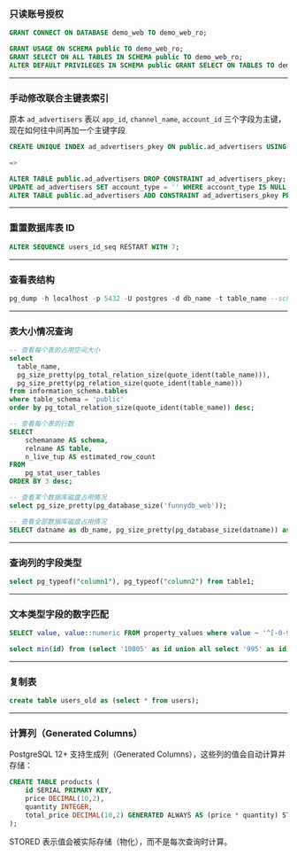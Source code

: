 ### 只读账号授权
```sql
GRANT CONNECT ON DATABASE demo_web TO demo_web_ro;

GRANT USAGE ON SCHEMA public TO demo_web_ro;
GRANT SELECT ON ALL TABLES IN SCHEMA public TO demo_web_ro;
ALTER DEFAULT PRIVILEGES IN SCHEMA public GRANT SELECT ON TABLES TO demo_web_ro;
```

---

### 手动修改联合主键表索引

原本 `ad_advertisers` 表以 `app_id`, `channel_name`, `account_id` 三个字段为主键，现在如何往中间再加一个主键字段

```sql
CREATE UNIQUE INDEX ad_advertisers_pkey ON public.ad_advertisers USING btree (app_id, channel_name, account_id);

=>

ALTER TABLE public.ad_advertisers DROP CONSTRAINT ad_advertisers_pkey;
UPDATE ad_advertisers SET account_type = '' WHERE account_type IS NULL;
ALTER TABLE public.ad_advertisers ADD CONSTRAINT ad_advertisers_pkey PRIMARY KEY (app_id, channel_name, account_type, account_id);
```

---

### 重置数据库表 ID

```sql
ALTER SEQUENCE users_id_seq RESTART WITH 7;
```

---

### 查看表结构

```sql
pg_dump -h localhost -p 5432 -U postgres -d db_name -t table_name --schema-only
```

---

### 表大小情况查询

```sql
-- 查看每个表的占用空间大小
select
  table_name, 
  pg_size_pretty(pg_total_relation_size(quote_ident(table_name))),
  pg_size_pretty(pg_relation_size(quote_ident(table_name)))
from information_schema.tables
where table_schema = 'public'
order by pg_total_relation_size(quote_ident(table_name)) desc;

-- 查看每个表的行数
SELECT 
    schemaname AS schema,
    relname AS table,
    n_live_tup AS estimated_row_count
FROM 
    pg_stat_user_tables
ORDER BY 3 desc;

-- 查看某个数据库磁盘占用情况
select pg_size_pretty(pg_database_size('funnydb_web'));

-- 查看全部数据库磁盘占用情况
SELECT datname as db_name, pg_size_pretty(pg_database_size(datname)) as db_usage FROM pg_database order by pg_database_size(datname) desc;
```

---

### 查询列的字段类型
```sql
select pg_typeof("column1"), pg_typeof("column2") from table1;
```

---

### 文本类型字段的数字匹配
```sql
SELECT value, value::numeric FROM property_values where value ~ '^[-0-9.]+$' limit 1000;

select min(id) from (select '10005' as id union all select '995' as id);  -- 错误写法
```

---

### 复制表
```sql
create table users_old as (select * from users);
```

---

### 计算列（Generated Columns）
PostgreSQL 12+ 支持生成列（Generated Columns），这些列的值会自动计算并存储：

```sql
CREATE TABLE products (
    id SERIAL PRIMARY KEY,
    price DECIMAL(10,2),
    quantity INTEGER,
    total_price DECIMAL(10,2) GENERATED ALWAYS AS (price * quantity) STORED
);
```
STORED 表示值会被实际存储（物化），而不是每次查询时计算。

